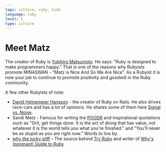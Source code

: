 ```yaml
---
tags: culture, ruby, kids
language: ruby
level: 1
type: culture
---
```


# Meet Matz

The creator of Ruby is [Yukihiro Matsumoto](http://en.wikipedia.org/wiki/Yukihiro_Matsumoto). He says: "Ruby is designed to make programmers happy." That is one of the reasons why Rubyists promote MINASWAN - "Matz is Nice And So We Are Nice". As a Rubyist it is now your job to continue to promote positivity and goodwill in the Ruby community.

A few other Rubyists of note:

* [David Heinemeier Hansson](http://en.wikipedia.org/wiki/David_Heinemeier_Hansson) - the creator of Ruby on Rails. He also drives race-cars and has a lot of opinions. He shares some of them here [Signal vs. Noise](https://signalvnoise.com/writers/dhh). 
* Sandi Metz - Famous for writing the [POODR](http://www.poodr.com/) and inspirational quotations such as "Grit, get things done. It is the act of doing that has value, not whatever it is the world tells you what you're finished." and "You'll never be as stupid as you are right now." Words to live by.
* [why the lucky stiff](http://en.wikipedia.org/wiki/Why_the_lucky_stiff) - The source behind [Try Ruby](http://tryruby.org/levels/1/challenges/0) and writer of [Why's (poignant) Guide to Ruby](http://mislav.uniqpath.com/poignant-guide/)